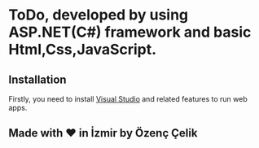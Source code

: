 # ToDo, developed by using ASP.NET(C#) framework and basic Html,Css,JavaScript.

## Installation
Firstly, you need to install [Visual Studio](https://visualstudio.microsoft.com/) and related features to run web apps.


## Made with ❤ in İzmir by Özenç Çelik